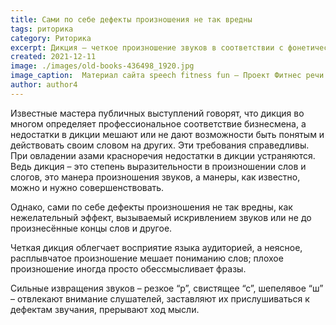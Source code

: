 ```yaml
---
title: Сами по себе дефекты произношения не так вредны
tags: риторика
category: Риторика
excerpt: Дикция – четкое произношение звуков в соответствии с фонетической нормой данного языка
created: 2021-12-11
image: ./images/old-books-436498_1920.jpg
image_caption:  Материал сайта speech fitness fun — Проект Фитнес речи — часть движения за свободные Программы Обучения для Публичных Выступлений
author: author4
---
```

 
Известные мастера публичных выступлений говорят, что дикция во многом определяет профессиональное соответствие бизнесмена, 
а недостатки в дикции мешают или не дают возможности быть понятым и действовать своим словом на других.
Эти требования справедливы. При овладении азами красноречия недостатки в дикции устраняются. Ведь дикция – это степень выразительности в произношении слов и слогов, это манера произношения звуков, а манеры, как известно, можно и нужно совершенствовать.

Однако, сами по себе дефекты произношения не так вредны, как нежелательный эффект, вызываемый искривлением звуков или не до произнесённые концы слов и другое.

Четкая дикция облегчает восприятие языка аудиторией, а неясное, расплывчатое произношение мешает пониманию слов; плохое произношение иногда просто обессмысливает фразы.  

Сильные извращения звуков – резкое “р”, свистящее “с”, шепелявое “ш” – отвлекают внимание слушателей, заставляют их прислушиваться к дефектам звучания, прерывают ход мысли.
